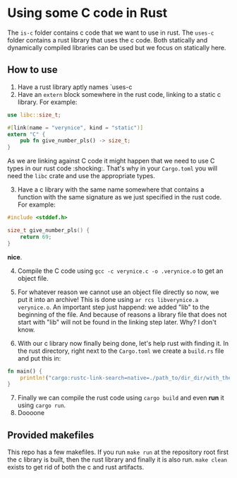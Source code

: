# Using some C code in Rust

The `is-c` folder contains c code that we want to use in rust. The `uses-c` folder contains a rust library that uses the c code. Both statically and dynamically compiled libraries can be used but we focus on statically here.

## How to use

1. Have a rust library aptly names `uses-c
2. Have an `extern` block somewhere in the rust code, linking to a static c library. For example:
```rs
use libc::size_t;

#[link(name = "verynice", kind = "static")]
extern "C" {
    pub fn give_number_pls() -> size_t;
}

```

As we are linking against C code it might happen that we need to use C types in our rust code :shocking:.
That's why in your `Cargo.toml` you will need the `libc` crate and use the appropriate types.

3. Have a c library with the same name somewhere that contains a function with the same signature as we just specified in the rust code. For example:
```c
#include <stddef.h>

size_t give_number_pls() {
    return 69;
}

```

__nice__.

4. Compile the C code using `gcc -c verynice.c -o .verynice.o` to get an object file.

5. For whatever reason we cannot use an object file directly so now, we put it into an archive!
This is done using `ar rcs libverynice.a verynice.o`. An important step just happend: we added "lib" to the beginning of the file. And because of reasons a library file that does not start with "lib" will not be found in the linking step later. Why? I don't know.

6. With our c library now finally being done, let's help rust with finding it.
In the rust directory, right next to the `Cargo.toml` we create a `build.rs` file and put this in:
```rs
fn main() {
    println!("cargo:rustc-link-search=native=./path_to/dir_dir/with_the/compiled_libraries");
}

```

7. Finally we can compile the rust code using `cargo build` and even __run__ it using `cargo run`.
8. Doooone

## Provided makefiles
This repo has a few makefiles. If you run `make run` at the repository root first the c library is built, then the rust library and finally it is also run.
`make clean` exists to get rid of both the c and rust artifacts.
